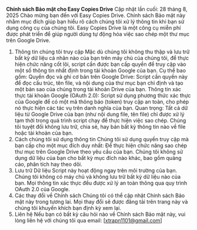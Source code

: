 **Chính sách Bảo mật cho Easy Copies Drive**
Cập nhật lần cuối: 28 tháng 8, 2025
Chào mừng bạn đến với Easy Copies Drive. Chính sách Bảo mật này nhằm mục đích giúp bạn hiểu rõ cách chúng tôi xử lý thông tin khi bạn sử dụng công cụ của chúng tôi.
Easy Copies Drive là một công cụ miễn phí được phát triển để giúp người dùng tự động hóa việc sao chép một thư mục trên Google Drive.
1. Thông tin chúng tôi truy cập
Mặc dù chúng tôi không thu thập và lưu trữ bất kỳ dữ liệu cá nhân nào của bạn trên máy chủ của chúng tôi, để thực hiện chức năng cốt lõi, script cần được bạn cấp quyền để truy cập vào một số thông tin nhất định trong tài khoản Google của bạn. Cụ thể bao gồm:
Quyền đọc và ghi cơ bản trên Google Drive: Script cần quyền này để đọc cấu trúc, tên file, và nội dung của thư mục bạn chỉ định và tạo một bản sao của chúng trong tài khoản Drive của bạn.
Thông tin xác thực tài khoản Google (OAuth 2.0): Script sử dụng phương thức xác thực của Google để có một mã thông báo (token) truy cập an toàn, cho phép nó thực hiện các tác vụ trên danh nghĩa của bạn.
Quan trọng: Tất cả dữ liệu từ Google Drive của bạn (như nội dung file, tên file) chỉ được xử lý tạm thời trong quá trình script chạy để thực hiện việc sao chép. Chúng tôi tuyệt đối không lưu trữ, chia sẻ, hay bán bất kỳ thông tin nào về file hoặc tài khoản của bạn.
2. Cách chúng tôi sử dụng thông tin
Chúng tôi sử dụng quyền truy cập mà bạn cấp cho một mục đích duy nhất:
Để thực hiện chức năng sao chép thư mục trên Google Drive theo yêu cầu của bạn.
Chúng tôi không sử dụng dữ liệu của bạn cho bất kỳ mục đích nào khác, bao gồm quảng cáo, phân tích hay theo dõi.
3. Lưu trữ Dữ liệu
Script này hoạt động ngay trên môi trường của bạn. Chúng tôi không có máy chủ và không lưu trữ bất kỳ dữ liệu nào của bạn. Mọi thông tin xác thực đều được xử lý an toàn thông qua quy trình OAuth 2.0 của Google.
4. Các thay đổi về Chính sách
Chúng tôi có thể cập nhật Chính sách Bảo mật này trong tương lai. Mọi thay đổi sẽ được đăng tải trên trang này và chúng tôi khuyến khích bạn định kỳ xem lại.
5. Liên hệ
Nếu bạn có bất kỳ câu hỏi nào về Chính sách Bảo mật này, vui lòng liên hệ với chúng tôi qua email: [xtrapn1101@gmail.com]

